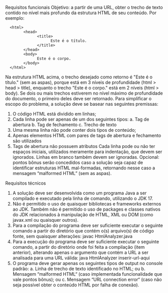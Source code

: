 Requisitos funcionais
Objetivo: a partir de uma URL, obter o trecho de texto contido no
nível mais profundo da estrutura HTML de seu conteúdo. Por
exemplo:

      <html>
            <head>
                  <title>
                        Este é o título.
                  </title>
            </head>
            <body>
                  Este é o corpo.
            </body>
      </html>
      
Na estrutura HTML acima, o trecho desejado como retorno é "Este é o título." (sem as aspas), porque está em 3 níveis de profundidade (html > head > title), enquanto o trecho "Este é o corpo." está em 2 níveis (html > body). Se dois ou mais trechos estiverem no nível máximo de profundidade do documento, o primeiro deles deve ser retornado.
Para simplificar o escopo do problema, a solução deve se basear nas seguintes premissas:
1. O código HTML está dividido em linhas;
2. Cada linha pode ser apenas de um dos seguintes tipos:
a. Tag de abertura 
b. Tag de fechamento 
c. Trecho de texto 
3. Uma mesma linha não pode conter dois tipos de conteúdo;
4. Apenas elementos HTML com pares de tags de abertura e fechamento são utilizados 
5. Tags de abertura não possuem atributos 
Cada linha pode ou não ter espaços iniciais, utilizados meramente para indentação, que devem ser ignorados. Linhas em branco também devem ser ignoradas.
Opcional: pontos bônus serão concedidos caso a solução seja capaz de identificar estruturas HTML mal-formadas, retornando nesse caso a mensagem “malformed HTML” (sem as aspas).

Requisitos técnicos

1. A solução deve ser desenvolvida como um programa Java a ser compilado e executado pela linha de comando, utilizando o JDK 17.
2. Não é permitido o uso de quaisquer bibliotecas e frameworks externos ao JDK. Também não é permitido o uso de packages e classes nativos do JDK relacionados à manipulação de HTML, XML ou DOM (como javax.xml ou quaisquer outros).
3. Para a compilação do programa deve ser suficiente executar o seguinte comando a partir do diretório que contém o(s) arquivo(s) de código fonte, sem quaisquer alterações: javac HtmlAnalyzer.java
4. Para a execução do programa deve ser suficiente executar o seguinte comando, a partir do diretório onde foi feita a compilação (item anterior), alterando apenas o argumento que contém a URL a ser analisada para uma URL válida: java HtmlAnalyzer inserir-url-aqui
5. O programa deve gerar apenas os seguintes tipos de output no console padrão:
a. Linha de trecho de texto identificado no HTML; ou
b. Mensagem “malformed HTML“ (caso implementada funcionalidade que vale pontos bônus); ou
c. Mensagem “URL connection error“ (caso não seja possível obter o conteúdo HTML por falha de conexão).

